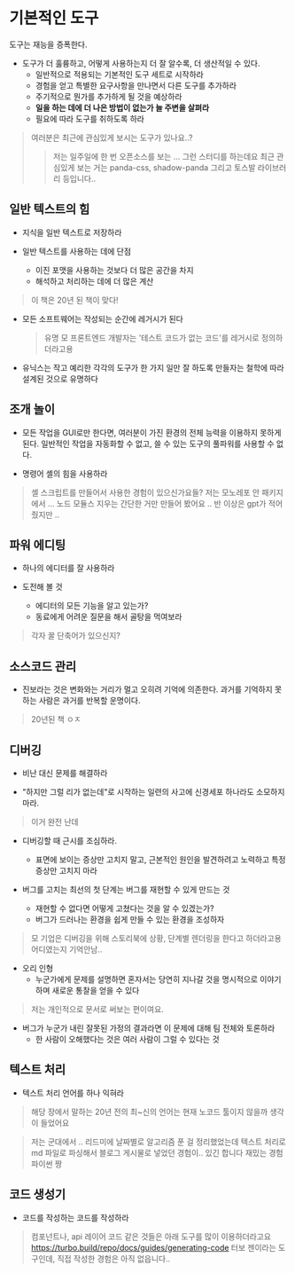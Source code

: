 # 기본적인 도구

도구는 재능을 증폭한다.
- 도구가 더 훌륭하고, 어떻게 사용하는지 더 잘 알수록, 더 생산적일 수 있다.
  - 일반적으로 적용되는 기본적인 도구 세트로 시작하라
  - 경험을 얻고 특별한 요구사항을 만나면서 다른 도구를 추가하라
  - 주기적으로 뭔가를 추가하게 될 것을 예상하라
  - **일을 하는 데에 더 나은 방법이 없는가 늘 주변을 살펴라**
  - 필요에 따라 도구를 취하도록 하라

> 여러분은 최근에 관심있게 보시는 도구가 있나요..?
> > 저는 일주일에 한 번 오픈소스를 보는 ... 그런 스터디를 하는데요
> > 최근 관심있게 보는 거는 panda-css, shadow-panda 그리고 토스발 라이브러리 등입니다..

## 일반 텍스트의 힘

- 지식을 일반 텍스트로 저장하라

- 일반 텍스트를 사용하는 데에 단점
  - 이진 포맷을 사용하는 것보다 더 많은 공간을 차지
  - 해석하고 처리하는 데에 더 많은 계산

> 이 책은 20년 된 책이 맞다!

- 모든 소프트웨어는 작성되는 순간에 레거시가 된다
  > 유명 모 프론트엔드 개발자는 '테스트 코드가 없는 코드'를 레거시로 정의하더라고용

- 유닉스는 작고 예리한 각각의 도구가 한 가지 일만 잘 하도록 만들자는 철학에 따라 설계된 것으로 유명하다

## 조개 놀이

- 모든 작업을 GUI로만 한다면, 여러분이 가진 환경의 전체 능력을 이용하지 못하게 된다. 일반적인 작업을 자동화할 수 없고, 쓸 수 있는 도구의 풀파워를 사용할 수 없다.

- 명령어 셸의 힘을 사용하라

> 셸 스크립트를 만들어서 사용한 경험이 있으신가요들?
> 저는 모노레포 안 패키지에서 ... 노드 모듈스 지우는 간단한 거만 만들어 봤어요 ..
> 반 이상은 gpt가 적어줬지만 ..

## 파워 에디팅

- 하나의 에디터를 잘 사용하라

- 도전해 볼 것
  - 에디터의 모든 기능을 알고 있는가?
  - 동료에게 어려운 질문을 해서 골탕을 먹여보라

> 각자 꿀 단축어가 있으신지?

## 소스코드 관리

- 진보라는 것은 변화와는 거리가 멀고 오히려 기억에 의존한다. 과거를 기억하지 못하는 사람은 과거를 반복할 운명이다.

> 20년된 책 ㅇㅈ

## 디버깅

- 비난 대신 문제를 해결하라

- "하지만 그럴 리가 없는데"로 시작하는 일련의 사고에 신경세포 하나라도 소모하지 마라.
> 이거 완전 난데

- 디버깅할 때 근시를 조심하라.
  - 표면에 보이는 증상만 고치지 말고, 근본적인 원인을 발견하려고 노력하고 특정 증상만 고치지 마라

- 버그를 고치는 최선의 첫 단계는 버그를 재현할 수 있게 만드는 것
  - 재현할 수 없다면 어떻게 고쳤다는 것을 알 수 있겠는가?
  - 버그가 드러나는 환경을 쉽게 만들 수 있는 환경을 조성하자

> 모 기업은 디버깅을 위해 스토리북에 상황, 단계별 렌더링을 한다고 하더라고용
> 어디였는지 기억안남..

- 오리 인형
  - 누군가에게 문제를 설명하면 혼자서는 당연히 지나갈 것을 명시적으로 이야기하며 새로운 통찰을 얻을 수 있다

> 저는 개인적으로 문서로 써보는 편이여요.

- 버그가 누군가 내린 잘못된 가정의 결과라면 이 문제에 대해 팀 전체와 토론하라
  - 한 사람이 오해했다는 것은 여러 사람이 그럴 수 있다는 것

## 텍스트 처리

- 텍스트 처리 언어를 하나 익혀라

> 해당 장에서 말하는 20년 전의 최~신의 언어는 현재 노코드 툴이지 않을까 생각이 들었어요

> 저는 군대에서 .. 리드미에 날짜별로 알고리즘 푼 걸 정리했었는데
> 텍스트 처리로 md 파일로 파싱해서 블로그 게시물로 넣었던 경험이.. 있긴 합니다
> 재밌는 경험
> 파이썬 짱

## 코드 생성기

- 코드를 작성하는 코드를 작성하라

> 컴포넌트나, api 레이어 코드 같은 것들은 아래 도구를 많이 이용하더라고요
> https://turbo.build/repo/docs/guides/generating-code
> 터보 젠이라는 도구인데, 직접 작성한 경험은 아직 없읍니다..
